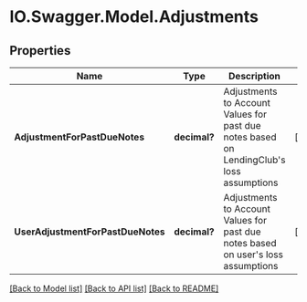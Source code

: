 # IO.Swagger.Model.Adjustments
## Properties

Name | Type | Description | Notes
------------ | ------------- | ------------- | -------------
**AdjustmentForPastDueNotes** | **decimal?** | Adjustments to Account Values for past due notes based on LendingClub&#39;s loss assumptions | [optional] 
**UserAdjustmentForPastDueNotes** | **decimal?** | Adjustments to Account Values for past due notes based on user&#39;s loss assumptions | [optional] 

[[Back to Model list]](../README.md#documentation-for-models) [[Back to API list]](../README.md#documentation-for-api-endpoints) [[Back to README]](../README.md)

